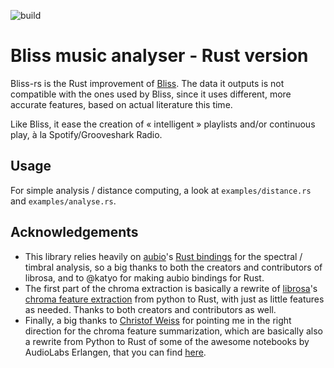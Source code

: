 ![build](https://github.com/Polochon-street/bliss-rs/workflows/Rust/badge.svg)

# Bliss music analyser - Rust version
Bliss-rs is the Rust improvement of [Bliss](https://github.com/Polochon-street/bliss). The data it
outputs is not compatible with the ones used by Bliss, since it uses
different, more accurate features, based on actual literature this time.

Like Bliss, it ease the creation of « intelligent » playlists and/or continuous
play, à la Spotify/Grooveshark Radio.

## Usage
For simple analysis / distance computing, a look at `examples/distance.rs` and
`examples/analyse.rs`.

## Acknowledgements

* This library relies heavily on [aubio](https://aubio.org/)'s
  [Rust bindings](https://crates.io/crates/aubio-rs) for the spectral /
  timbral analysis, so a big thanks to both the creators and contributors
  of librosa, and to @katyo for making aubio bindings for Rust.
* The first part of the chroma extraction is basically a rewrite of
  [librosa](https://librosa.org/doc/latest/index.html)'s
  [chroma feature extraction](https://librosa.org/doc/latest/generated/librosa.feature.chroma_stft.html?highlight=chroma#librosa.feature.chroma_stftfrom)
  from python to Rust, with just as little features as needed. Thanks
  to both creators and contributors as well.
* Finally, a big thanks to
  [Christof Weiss](https://www.audiolabs-erlangen.de/fau/assistant/weiss)
  for pointing me in the right direction for the chroma feature summarization,
  which are basically also a rewrite from Python to Rust of some of the
  awesome notebooks by AudioLabs Erlangen, that you can find
  [here](https://www.audiolabs-erlangen.de/resources/MIR/FMP/C0/C0.html).
